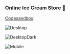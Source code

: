 ### Online Ice Cream Store 🙈

[Codesandbox](https://codesandbox.io/s/dawn-forest-b3kc1l?file=/App.svelte)

![Desktop](https://github.com/issdn/tiny-projects/blob/main/eisbude/Desktop.png)

![DesktopDark](https://github.com/issdn/tiny-projects/blob/main/eisbude/DesktopDark.png)

![Mobile](https://github.com/issdn/tiny-projects/blob/main/eisbude/Mobile.png)
